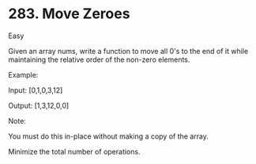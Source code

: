 # 283. Move Zeroes

Easy


Given an array nums, write a function to move all 0's to the end of it while maintaining the relative order of the non-zero elements.

Example:

Input: [0,1,0,3,12]

Output: [1,3,12,0,0]

Note:

You must do this in-place without making a copy of the array.

Minimize the total number of operations.
